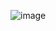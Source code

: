 ![image](https://user-images.githubusercontent.com/65271369/174082431-e70c5c9c-5d2f-4338-9279-c921ab8d08ec.png)
